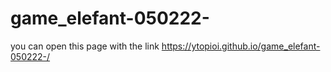 # game_elefant-050222-
you can open this page with the link https://ytopioi.github.io/game_elefant-050222-/
